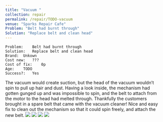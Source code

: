 ```yaml
---
title: "Vacuum "
collection: repair
permalink: /repair/TODO-vacuum
venue: "Sparks Repair Cafe"
Problem: "Belt had burnt through"
Solution: "Replace belt and clean head"
---
```

```
Problem:    Belt had burnt through 
Solution:   Replace belt and clean head 
Brand:  Unkown 
Cost new:   ??? 
Cost of fix:    0p 
Age:    TODO 
Success?:   Yes 
```
The vacuum would create suction, but the head of the vacuum wouldn’t spin to pull up hair and dust. Having a look inside, the mechanism had gotten gunged up and was impossible to spin, and the belt to attach from the motor to the head had melted through. Thankfully the customers brought in a spare belt that came with the vacuum cleaner! Nice and easy fix to clean out the mechanism so that it could spin freely, and attach the new belt.
![](/images/repair_cafe/vacuum1/vacuum1_3.jpg)
![](/images/repair_cafe/vacuum1/vacuum1_1.jpg)
![](/images/repair_cafe/vacuum1/vacuum1_2.jpg)
![](/images/repair_cafe/vacuum1/vacuum1_4.jpg)
